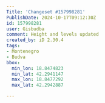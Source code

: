 ```yaml
---
Title: 'Changeset #157998281'
PublishDate: 2024-10-17T09:12:30Z
id: 157998281
user: Gisbudba
comment: Height and levels updated
created_by: iD 2.30.4
tags:
- Montenegro
- Budva
bbox:
  min_lon: 18.8474823
  min_lat: 42.2941147
  max_lon: 18.8477292
  max_lat: 42.2942887

---
```

